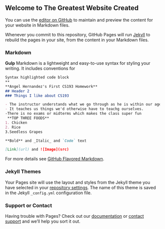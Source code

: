## Welcome to The Greatest Website Created 

You can use the [editor on GitHub](https://github.com/kalutes/CS193_Fall18_Lab1/edit/master/index.md) to maintain and preview the content for your website in Markdown files.

Whenever you commit to this repository, GitHub Pages will run [Jekyll](https://jekyllrb.com/) to rebuild the pages in your site, from the content in your Markdown files.

### Markdown
**Gulp**
Markdown is a lightweight and easy-to-use syntax for styling your writing. It includes conventions for

```markdown
Syntax highlighted code block
**
**Angel Hernandez's First CS193 Homework**
## Header 2
### Things I like about CS193

- The instructor understands what we go through as he is within our age.(Yippe Arman)
- It teaches us things we'd otherwise have to teachg ourselves.
-There is no exams or midterms which makes the class super fun
 **TOP THREE FOODS**
1. Chicken
2. Rice
3.Seedless Grapes

**Bold** and _Italic_ and `Code` text

[Link](url) and ![Image](src)
```

For more details see [GitHub Flavored Markdown](https://guides.github.com/features/mastering-markdown/).

### Jekyll Themes

Your Pages site will use the layout and styles from the Jekyll theme you have selected in your [repository settings](https://github.com/kalutes/CS193_Fall18_Lab1/settings). The name of this theme is saved in the Jekyll `_config.yml` configuration file.

### Support or Contact

Having trouble with Pages? Check out our [documentation](https://help.github.com/categories/github-pages-basics/) or [contact support](https://github.com/contact) and we’ll help you sort it out.
